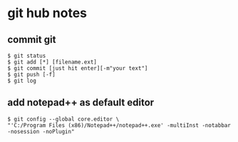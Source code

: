 # git hub notes

## commit git

```
$ git status
$ git add [*] [filename.ext]
$ git commit [just hit enter][-m"your text"]
$ git push [-f]
$ git log
```

## add notepad++ as default editor
```
$ git config --global core.editor \
"'C:/Program Files (x86)/Notepad++/notepad++.exe' -multiInst -notabbar -nosession -noPlugin"
```